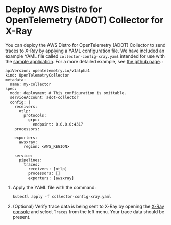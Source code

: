 # Deploy AWS Distro for OpenTelemetry \(ADOT\) Collector for X\-Ray<a name="configure-xray"></a>

You can deploy the AWS Distro for OpenTelemetry \(ADOT\) Collector to send traces to X\-Ray by applying a YAML configuration file\. We have included an example YAML file called `collector-config-xray.yaml` intended for use with the [sample application](sample-app.md)\. For a more detailed example, see [the github page](https://aws-otel.github.io/docs/getting-started/adot-eks-add-on/config-advanced)\. :

```
apiVersion: opentelemetry.io/v1alpha1
kind: OpenTelemetryCollector
metadata:
  name: my-collector
spec:
  mode: deployment # This configuration is omittable.
  serviceAccount: adot-collector
  config: |
    receivers:
      otlp:
        protocols:
          grpc:
            endpoint: 0.0.0.0:4317
    processors:

    exporters:
      awsxray:
        region: <AWS_REGION>

    service:
      pipelines:
        traces:
          receivers: [otlp]
          processors: []
          exporters: [awsxray]
```

1. Apply the YAML file with the command:

   ```
   kubectl apply -f collector-config-xray.yaml
   ```

1. \(Optional\) Verify trace data is being sent to X\-Ray by opening the [X\-Ray console](https://console.aws.amazon.com/xray/home) and select `Traces` from the left menu\. Your trace data should be present\.